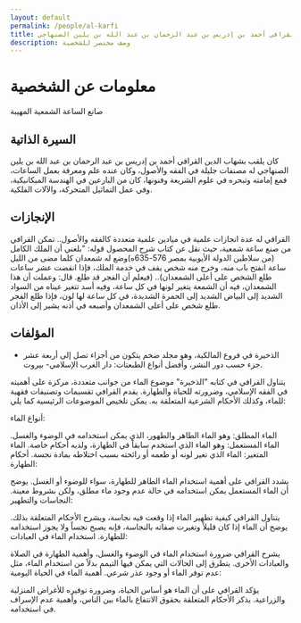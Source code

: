 ```yaml
---
layout: default
permalink: /people/al-karfi
title: المغربي شهاب الدين القرافي أحمد بن إدريس بن عبد الرحمان بن عبد الله بن يلين الصنهاجي
description: وصف مختصر للشخصية
---
```


# معلومات عن الشخصية
صانع الساعة الشمعية المهيبة
## السيرة الذاتية
كان يلقب بشهاب الدين القرافي أحمد بن إدريس بن عبد الرحمان بن عبد الله بن يلين الصنهاجي له مصنفات جليلة في الفقه والأصول، وكان عنده علم ومعرفة بعمل الساعات، فمع إمامته وتبحره في علوم الشريعة وفنونها، كان من البارعين في الهندسة الميكانيكية، وفي عمل التماثيل المتحركة، والآلات الفلكية.

## الإنجازات
القرافي له عدة انجازات علمية في ميادين علمية متعددة  كالفقه والأصول.. تمكن القرافي من صنع ساعة شمعية، حيث نقل عن كتاب شرح المحصول قوله: "بلغني أن الملك الكامل (من سلاطين الدولة الأيوبية بمصر 576-635ه)وضع له شمعدان كلما مضى من الليل ساعة انفتح باب منه، وخرج منه شخص يقف في خدمة الملك، فإذا انقضت عشر ساعات طلع الشخص على أعلى الشمعدان).. (فيعلم أن الفجر قد طلع. قال: وعملت أن هذا الشمعدان، فيه أن الشمعة يتغير لونها في كل ساعة، وفيه أسد تتغير عيناه من السواد الشديد إلى البياض الشديد إلى الحمرة الشديدة، في كل ساعة لها لون، فإذا طلع الفجر طلع شخص على أعلى الشمعدان وأصبعه في أذنه يشير إلى الأذان.

## المؤلفات
- الذخيرة في فروع المالكية، وهو مجلد ضخم يتكون من أجزاء تصل إلى أربعة عشر جزء حسب دور النشر، وأفضل أنواع الطبعتات: دار الغرب الإسلامي- بيروت.

يتناول القرافي في كتابه "الذخيرة" موضوع الماء من جوانب متعددة، مركزة على أهميته في الفقه الإسلامي، وضرورته للحياة والطهارة. يقدم القرافي تقسيمات وتصنيفات فقهية للماء، وكذلك الأحكام الشرعية المتعلقة به. يمكن تلخيص الموضوعات الرئيسية كما يلي:

أنواع الماء:

الماء المطلق: وهو الماء الطاهر والطهور، الذي يمكن استخدامه في الوضوء والغسل.
الماء المستعمل: وهو الماء الذي استخدم سابقاً في الطهارة، ولديه أحكام خاصة.
الماء المتغير: الماء الذي تغير لونه أو طعمه أو رائحته بسبب اختلاطه بمادة نجسة.
أحكام الطهارة:

يشدد القرافي على أهمية استخدام الماء الطاهر للطهارة، سواء للوضوء أو الغسل.
يوضح أن الماء المستعمل يمكن استخدامه في حالة عدم وجود ماء مطلق، ولكن بشروط معينة.
النجاسات والتطهير:

يتناول القرافي كيفية تطهير الماء إذا وقعت فيه نجاسة، ويشرح الأحكام المتعلقة بذلك.
يوضح أن الماء إذا كان قليلاً وتغيرت صفاته بالنجاسة، فإنه يصبح نجساً ولا يجوز استخدامه للطهارة.
استخدام الماء في العبادات:

يشرح القرافي ضرورة استخدام الماء في الوضوء والغسل، وأهمية الطهارة في الصلاة والعبادات الأخرى.
يتطرق إلى الحالات التي يمكن فيها التيمم بدلاً من استخدام الماء، مثل عدم توفر الماء أو وجود عذر شرعي.
أهمية الماء في الحياة اليومية:

يؤكد القرافي على أن الماء هو أساس الحياة، وضرورة توفيره للأغراض المنزلية والزراعية.
يذكر الأحكام المتعلقة بحقوق الانتفاع بالماء بين الناس، وأهمية عدم الإسراف في استخدامه.
